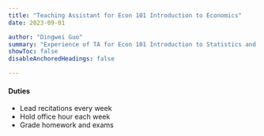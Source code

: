 ```yaml
---
title: "Teaching Assistant for Econ 101 Introduction to Economics"
date: 2023-09-01

author: "Dingwei Guo"
summary: "Experience of TA for Econ 101 Introduction to Statistics and Econometrics (intructor: Kalina Staub) at UNC for 2023 Fall." 
showToc: false
disableAnchoredHeadings: false

---
```


#### Duties

+ Lead recitations every week
+ Hold office hour each week
+ Grade homework and exams
